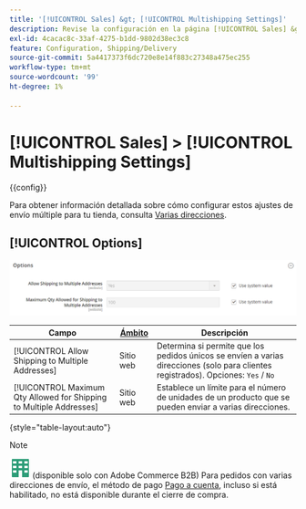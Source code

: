 ```yaml
---
title: '[!UICONTROL Sales] &gt; [!UICONTROL Multishipping Settings]'
description: Revise la configuración en la página [!UICONTROL Sales] &gt; [!UICONTROL Multishipping Settings] del administrador de Commerce.
exl-id: 4cacac8c-33af-4275-b1dd-9802d38ec3c8
feature: Configuration, Shipping/Delivery
source-git-commit: 5a4417373f6dc720e8e14f883c27348a475ec255
workflow-type: tm+mt
source-wordcount: '99'
ht-degree: 1%

---
```


# [!UICONTROL Sales] > [!UICONTROL Multishipping Settings]

{{config}}

Para obtener información detallada sobre cómo configurar estos ajustes de envío múltiple para tu tienda, consulta [Varias direcciones](../../stores-purchase/shipping-settings.md#multiple-addresses).

## [!UICONTROL Options]

![Opciones](./assets/multishipping-settings-options.png)<!-- zoom -->

<!-- [Options](https://experienceleague.adobe.com/es/docs/commerce-admin/stores-sales/delivery/shipping-settings#multiple-addresses) -->

| Campo | [Ámbito](../../getting-started/websites-stores-views.md#scope-settings) | Descripción |
|--- |--- |--- |
| [!UICONTROL Allow Shipping to Multiple Addresses] | Sitio web | Determina si permite que los pedidos únicos se envíen a varias direcciones (solo para clientes registrados). Opciones: `Yes` / `No` |
| [!UICONTROL Maximum Qty Allowed for Shipping to Multiple Addresses] | Sitio web | Establece un límite para el número de unidades de un producto que se pueden enviar a varias direcciones. |

{style="table-layout:auto"}

>[!NOTE]
>
>![Adobe Commerce B2B](../../assets/b2b.svg) (disponible solo con Adobe Commerce B2B) Para pedidos con varias direcciones de envío, el método de pago [Pago a cuenta](../../b2b/enable-basic-features.md#configure-payment-on-account), incluso si está habilitado, no está disponible durante el cierre de compra.
